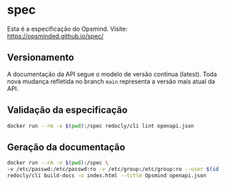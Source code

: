 # spec
Esta é a especificação do Opsmind. Visite: https://opsminded.github.io/spec/

## Versionamento
A documentação da API segue o modelo de versão contínua (latest).
Toda nova mudança refletida no branch `main` representa a versão mais atual da API.

## Validação da especificação

```bash
docker run --rm -v $(pwd):/spec redocly/cli lint openapi.json
```

## Geração da documentação
```bash
docker run --rm -v $(pwd):/spec \
-v /etc/passwd:/etc/passwd:ro -v /etc/group:/etc/group:ro --user $(id -u) \
redocly/cli build-docs -o index.html --title Opsmind openapi.json
```

